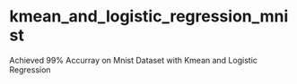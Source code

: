 # kmean_and_logistic_regression_mnist

Achieved 99% Accurray on Mnist Dataset with Kmean and Logistic Regression

